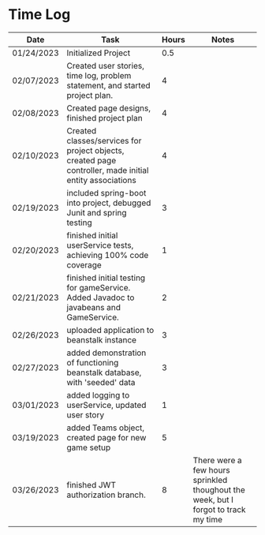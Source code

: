 # Time Log

| Date       | Task                                                                                                    | Hours | Notes                                                                              |
|------------|---------------------------------------------------------------------------------------------------------|-------|------------------------------------------------------------------------------------|
| 01/24/2023 | Initialized Project                                                                                     | 0.5   |                                                                                    |
| 02/07/2023 | Created user stories, time log, problem statement, and started project plan.                            | 4     |                                                                                    |
| 02/08/2023 | Created page designs, finished project plan                                                             | 4     |                                                                                    |
| 02/10/2023 | Created classes/services for project objects, created page controller, made initial entity associations | 4     |                                                                                    |
| 02/19/2023 | included spring-boot into project, debugged Junit and spring testing                                    | 3     |                                                                                    |
| 02/20/2023 | finished initial userService tests, achieving 100% code coverage                                        | 1     |                                                                                    |
| 02/21/2023 | finished initial testing for gameService. Added Javadoc to javabeans and GameService.                   | 2     |                                                                                    |
| 02/26/2023 | uploaded application to beanstalk instance                                                              | 3     |                                                                                    |
| 02/27/2023 | added demonstration of functioning beanstalk database, with 'seeded' data                               | 3     |                                                                                    |
| 03/01/2023 | added logging to userService, updated user story                                                        | 1     |                                                                                    |
| 03/19/2023 | added Teams object, created page for new game setup                                                     | 5     |                                                                                    |
| 03/26/2023 | finished JWT authorization branch.                                                                      | 8     | There were a few hours sprinkled thoughout the week, but I forgot to track my time |